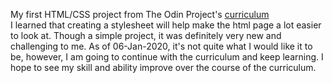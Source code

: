 My first HTML/CSS project from The Odin Project's [curriculum](http://www.theodinproject.com/courses/web-development-101/lessons/html-css)
<br>
I learned that creating a stylesheet will help make the html page a lot easier to look at. Though a simple project, it was definitely very new and challenging to me. As of 06-Jan-2020, it's not quite what I would like it to be, however, I am going to continue with the curriculum and keep learning. I hope to see my skill and ability improve over the course of the curriculum.
